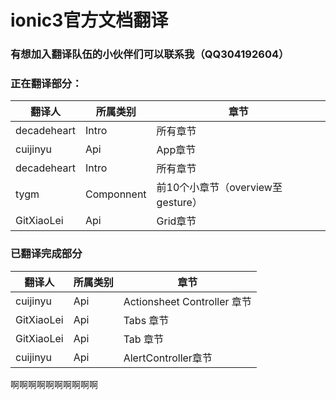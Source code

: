 # ionic3官方文档翻译 #

### 有想加入翻译队伍的小伙伴们可以联系我（QQ304192604） ###

### 正在翻译部分： ###
| 翻译人 | 所属类别 | 章节 |
|-----|------|-----|
| decadeheart | Intro | 所有章节 |
| cuijinyu | Api | App章节 |
| decadeheart | Intro | 所有章节 |
| tygm | Componnent | 前10个小章节（overview至gesture） |
| GitXiaoLei | Api | Grid章节 |
### 已翻译完成部分 ###
| 翻译人 | 所属类别 | 章节 |
|-----|------|-----|
| cuijinyu | Api | Actionsheet Controller 章节 |
| GitXiaoLei | Api | Tabs 章节 |
| GitXiaoLei | Api | Tab 章节 |
| cuijinyu | Api | AlertController章节 |
啊啊啊啊啊啊啊啊啊啊
